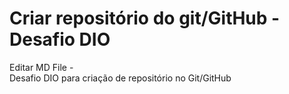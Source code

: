 # Criar repositório do git/GitHub - Desafio DIO
Editar MD File - <br>
Desafio DIO para criação de repositório no Git/GitHub
